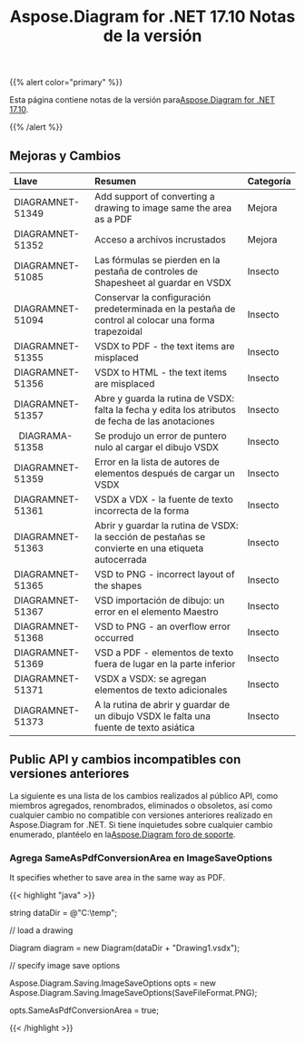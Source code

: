 ﻿---
title: Aspose.Diagram for .NET 17.10 Notas de la versión
type: docs
weight: 30
url: /es/net/aspose-diagram-for-net-17-10-release-notes/
---
{{% alert color="primary" %}} 

 Esta página contiene notas de la versión para[Aspose.Diagram for .NET 17.10](https://www.nuget.org/packages/Aspose.Diagram/17.10.0).

{{% /alert %}} 
## **Mejoras y Cambios**

|**Llave**|**Resumen**|**Categoría**|
|:- |:- |:- |
|DIAGRAMNET-51349|Add support of converting a drawing to image same the area as a PDF|Mejora|
|DIAGRAMNET-51352|Acceso a archivos incrustados|Mejora|
|DIAGRAMNET-51085|Las fórmulas se pierden en la pestaña de controles de Shapesheet al guardar en VSDX|Insecto|
|DIAGRAMNET-51094|Conservar la configuración predeterminada en la pestaña de control al colocar una forma trapezoidal|Insecto|
|DIAGRAMNET-51355|VSDX to PDF - the text items are misplaced|Insecto|
|DIAGRAMNET-51356|VSDX to HTML - the text items are misplaced|Insecto|
|DIAGRAMNET-51357|Abre y guarda la rutina de VSDX: falta la fecha y edita los atributos de fecha de las anotaciones|Insecto|
|` `DIAGRAMA-51358|Se produjo un error de puntero nulo al cargar el dibujo VSDX|Insecto|
|DIAGRAMNET-51359|Error en la lista de autores de elementos después de cargar un VSDX|Insecto|
|DIAGRAMNET-51361|VSDX a VDX - la fuente de texto incorrecta de la forma|Insecto|
|DIAGRAMNET-51363|Abrir y guardar la rutina de VSDX: la sección de pestañas se convierte en una etiqueta autocerrada|Insecto|
|DIAGRAMNET-51365|VSD to PNG - incorrect layout of the shapes|Insecto|
|DIAGRAMNET-51367|VSD importación de dibujo: un error en el elemento Maestro|Insecto|
|DIAGRAMNET-51368|VSD to PNG - an overflow error occurred|Insecto|
|DIAGRAMNET-51369|VSD a PDF - elementos de texto fuera de lugar en la parte inferior|Insecto|
|DIAGRAMNET-51371|VSDX a VSDX: se agregan elementos de texto adicionales|Insecto|
|DIAGRAMNET-51373|A la rutina de abrir y guardar de un dibujo VSDX le falta una fuente de texto asiática|Insecto|
## **Public API y cambios incompatibles con versiones anteriores**
La siguiente es una lista de los cambios realizados al público API, como miembros agregados, renombrados, eliminados o obsoletos, así como cualquier cambio no compatible con versiones anteriores realizado en Aspose.Diagram for .NET. Si tiene inquietudes sobre cualquier cambio enumerado, plantéelo en la[Aspose.Diagram foro de soporte](https://forum.aspose.com/c/diagram/17).
### **Agrega SameAsPdfConversionArea en ImageSaveOptions**
It specifies whether to save area in the same way as PDF.

{{< highlight "java" >}}

 string dataDir = @"C:\temp\";

// load a drawing

Diagram diagram = new Diagram(dataDir + "Drawing1.vsdx");

// specify image save options

Aspose.Diagram.Saving.ImageSaveOptions opts = new Aspose.Diagram.Saving.ImageSaveOptions(SaveFileFormat.PNG);

opts.SameAsPdfConversionArea = true;

{{< /highlight >}}
